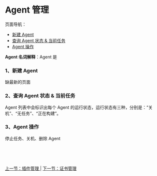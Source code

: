 # Agent 管理

页面导航：

- [ 新建 Agent ](#agent_add)
- [ 查询 Agent 状态 & 当前任务 ](#agent_info)
- [ Agent 操作 ](#agent_operate)

**Agent 名词解释**：Agent 是



### <a name="agent_add">1、新建 Agent</a>

缺最新的页面

### <a name="agent_info">2、查询 Agent 状态 & 当前任务</a>

Agent 列表中会标识出每个 Agent 的运行状态，运行状态有三种，分别是：“关机”、“无任务”、“正在构建”。

### <a name="agent_operate">3、Agent 操作</a>

停止任务、关机、删除 Agent






<br/><br/><br/>

<div id="bom">
<a href="./admin_plugin.md">上一节：插件管理 </a> |
<a href="./admin_credentials.md">下一节：证书管理 </a>
</div>

<link rel="stylesheet" rev="stylesheet" href="flow.css" type="text/css"/> 